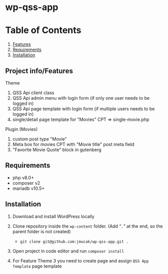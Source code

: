 # wp-qss-app

# Table of Contents

1. [Features](#features)
2. [Requirements](#requirements)
3. [Installation](#installation)

## Project info/Features

Theme

1. QSS Api client class
2. QSS Api admin menu with login form (if only one user needs to be logged in)
3. QSS Api page template with login form (if multiple users needs to be logged in)
4. single/detail page template for "Movies" CPT => single-movie.php

Plugin (Movies)

1. custom post type "Movie"
2. Meta box for movies CPT with "Movie title" post meta field
3. "Favorite Movie Quote" block in gutenberg

## Requirements

- php v8.0+
- composer v2
- mariadb v10.5+

## Installation

1. Download and install WordPress locally

2. Clone repository inside the `wp-content` folder. (Add “`.`” at the end, so the parent folder is not created)
   - `git clone git@github.com:jmucak/wp-qss-app.git .`
3. Open project in code editor and run `composer install`
4. For Feature Theme 3 you need to create page and assign `QSS App Template` page template